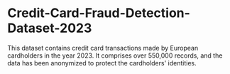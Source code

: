 # Credit-Card-Fraud-Detection-Dataset-2023
This dataset contains credit card transactions made by European cardholders in the year 2023. It comprises over 550,000 records, and the data has been anonymized to protect the cardholders' identities.
